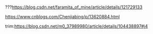 
???https://blog.csdn.net/faramita_of_mine/article/details/121729133

https://www.cnblogs.com/Chenjiabing/p/13620884.html

trim:https://blog.csdn.net/m0_37989980/article/details/104438897#j4